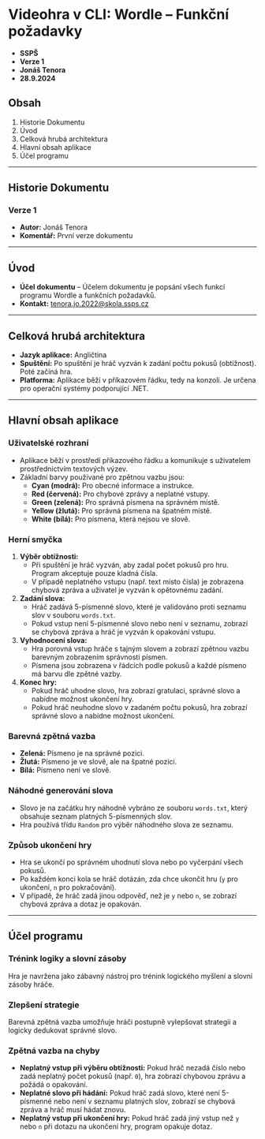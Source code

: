 # Videohra v CLI: Wordle – Funkční požadavky
* **SSPŠ**
* **Verze 1**
* **Jonáš Tenora**
* **28.9.2024**

## Obsah
1. Historie Dokumentu
2. Úvod
3. Celková hrubá architektura
4. Hlavní obsah aplikace
5. Účel programu

---

## Historie Dokumentu
### Verze 1
* **Autor:** Jonáš Tenora
* **Komentář:** První verze dokumentu

---

## Úvod
* **Účel dokumentu** – Účelem dokumentu je popsání všech funkcí programu Wordle a funkčních požadavků.
* **Kontakt:** tenora.jo.2022@skola.ssps.cz

---

## Celková hrubá architektura
* **Jazyk aplikace:** Angličtina
* **Spuštění:** Po spuštění je hráč vyzván k zadání počtu pokusů (obtížnost). Poté začíná hra.
* **Platforma:** Aplikace běží v příkazovém řádku, tedy na konzoli. Je určena pro operační systémy podporující .NET.

---

## Hlavní obsah aplikace

### Uživatelské rozhraní
* Aplikace běží v prostředí příkazového řádku a komunikuje s uživatelem prostřednictvím textových výzev.
* Základní barvy používané pro zpětnou vazbu jsou:
  - **Cyan (modrá):** Pro obecné informace a instrukce.
  - **Red (červená):** Pro chybové zprávy a neplatné vstupy.
  - **Green (zelená):** Pro správná písmena na správném místě.
  - **Yellow (žlutá):** Pro správná písmena na špatném místě.
  - **White (bílá):** Pro písmena, která nejsou ve slově.

### Herní smyčka
1. **Výběr obtížnosti:** 
   - Při spuštění je hráč vyzván, aby zadal počet pokusů pro hru. Program akceptuje pouze kladná čísla.
   - V případě neplatného vstupu (např. text místo čísla) je zobrazena chybová zpráva a uživatel je vyzván k opětovnému zadání.
2. **Zadání slova:** 
   - Hráč zadává 5-písmenné slovo, které je validováno proti seznamu slov v souboru `words.txt`.
   - Pokud vstup není 5-písmenné slovo nebo není v seznamu, zobrazí se chybová zpráva a hráč je vyzván k opakování vstupu.
3. **Vyhodnocení slova:** 
   - Hra porovná vstup hráče s tajným slovem a zobrazí zpětnou vazbu barevným zobrazením správnosti písmen.
   - Písmena jsou zobrazena v řádcích podle pokusů a každé písmeno má barvu dle zpětné vazby.
4. **Konec hry:** 
   - Pokud hráč uhodne slovo, hra zobrazí gratulaci, správné slovo a nabídne možnost ukončení hry.
   - Pokud hráč neuhodne slovo v zadaném počtu pokusů, hra zobrazí správné slovo a nabídne možnost ukončení.

### Barevná zpětná vazba
- **Zelená:** Písmeno je na správné pozici.
- **Žlutá:** Písmeno je ve slově, ale na špatné pozici.
- **Bílá:** Písmeno není ve slově.

### Náhodné generování slova
- Slovo je na začátku hry náhodně vybráno ze souboru `words.txt`, který obsahuje seznam platných 5-písmenných slov.
- Hra používá třídu `Random` pro výběr náhodného slova ze seznamu.

### Způsob ukončení hry
- Hra se ukončí po správném uhodnutí slova nebo po vyčerpání všech pokusů.
- Po každém konci kola se hráč dotázán, zda chce ukončit hru (`y` pro ukončení, `n` pro pokračování).
- V případě, že hráč zadá jinou odpověď, než je `y` nebo `n`, se zobrazí chybová zpráva a dotaz je opakován.

---

## Účel programu

### Trénink logiky a slovní zásoby
Hra je navržena jako zábavný nástroj pro trénink logického myšlení a slovní zásoby hráče.

### Zlepšení strategie
Barevná zpětná vazba umožňuje hráči postupně vylepšovat strategii a logicky dedukovat správné slovo.

### Zpětná vazba na chyby
- **Neplatný vstup při výběru obtížnosti:** Pokud hráč nezadá číslo nebo zadá neplatný počet pokusů (např. `0`), hra zobrazí chybovou zprávu a požádá o opakování.
- **Neplatné slovo při hádání:** Pokud hráč zadá slovo, které není 5-písmenné nebo není v seznamu platných slov, zobrazí se chybová zpráva a hráč musí hádat znovu.
- **Neplatný vstup při ukončení hry:** Pokud hráč zadá jiný vstup než `y` nebo `n` při dotazu na ukončení hry, program opakuje dotaz.

